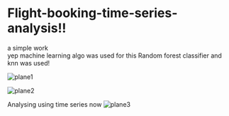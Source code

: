 # Flight-booking-time-series-analysis!! 
a simple work \
yep
machine learning algo was used for this
Random forest classifier and knn was used!

![plane1](https://user-images.githubusercontent.com/73397927/151483176-32c7185e-f4df-4964-9d80-720d1c94390f.jpg)


![plane2](https://user-images.githubusercontent.com/73397927/151483201-1d25f92a-ee9a-46c7-be23-9a9ceb61995e.jpg)

Analysing using time series now
![plane3](https://user-images.githubusercontent.com/73397927/151746536-6a0e57d1-0af6-465b-996e-486fec1fa886.jpg)
